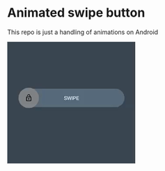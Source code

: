 # Animated swipe button
This repo is just a handling of animations on Android

![Alt text](animated_swipe_button.gif?raw=true "Animated swipe button")
